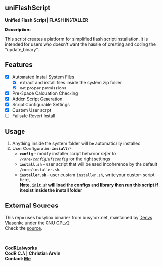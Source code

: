 ## uniFlashScript
**Unified Flash Script | FLASH INSTALLER**

**Description:**

This script creates a platform for simplified
flash script installation. It is intended for
users who doesn't want the hassle of creating
and coding the "update_binary".


## Features
- [x] Automated Install System Files
	* [x] extract and install files inside the system zip folder
	* [x] set proper permissions
- [x] Pre-Space Calculation Checking
- [x] Addon Script Generation
- [x] Script Configurable Settings
- [x] Custom User script
- [ ] Failsafe Revert Install

## Usage

 1. Anything inside the system folder will be automatically installed
 2. User Configuration **`install/*`**
	* **`config`**       - modify installer script behavior *refer to `/core/config/ufsconfig`* for the right settings
	* **`install.sh`**   - user script that will be used incoherence by the default `/core/installer.sh`.
	* **`installer.sh`** - user custom `installer.sh`, write your custom script here, <br />
	**Note. `init.sh` will load the configs and library then run this script if it exist inside the install folder**

## External Sources
This repo uses busybox binaries from busybox.net, maintained by [Denys Vlasenko](mailto:vda.linux@googlemail.com) under the [GNU GPLv2](https://busybox.net/license.html).<br> 
Check the [source](https://git.busybox.net/busybox).


<br /> <br />
**CodRLabworks** <br />
**CodR C.A | Christian Arvin** <br/>
**Contact: [Me](mailto:naitsirhc.uriel@gmail.com)**<br />
